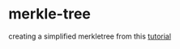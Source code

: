 # merkle-tree
creating a simplified merkletree from this [tutorial](https://github.com/kendricktan/efficient-merkle-trees)
